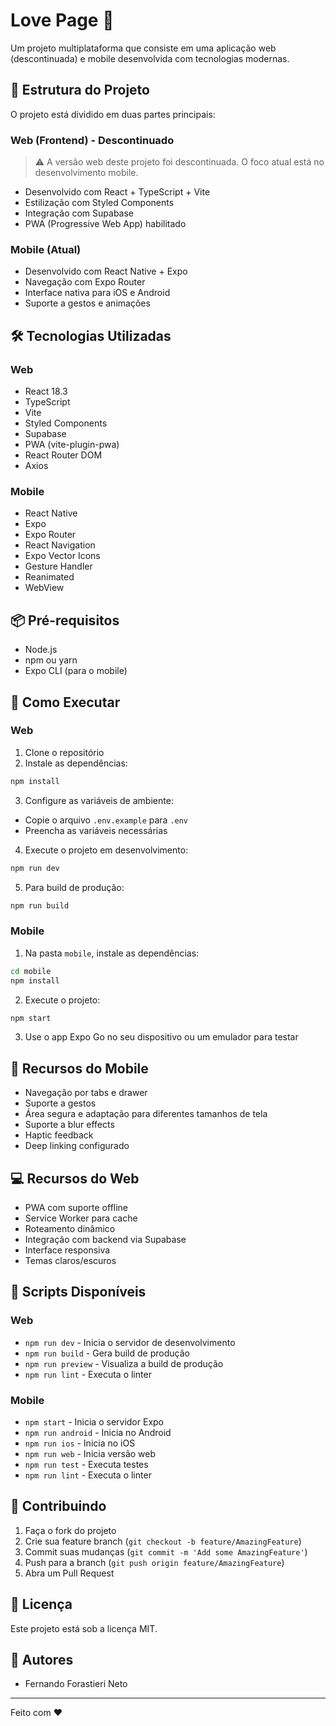 # Love Page 💝

Um projeto multiplataforma que consiste em uma aplicação web (descontinuada) e mobile desenvolvida com tecnologias modernas.

## 🚀 Estrutura do Projeto

O projeto está dividido em duas partes principais:

### Web (Frontend) - Descontinuado
> ⚠️ A versão web deste projeto foi descontinuada. O foco atual está no desenvolvimento mobile.

- Desenvolvido com React + TypeScript + Vite
- Estilização com Styled Components
- Integração com Supabase
- PWA (Progressive Web App) habilitado

### Mobile (Atual)
- Desenvolvido com React Native + Expo
- Navegação com Expo Router
- Interface nativa para iOS e Android
- Suporte a gestos e animações

## 🛠️ Tecnologias Utilizadas

### Web
- React 18.3
- TypeScript
- Vite
- Styled Components
- Supabase
- PWA (vite-plugin-pwa)
- React Router DOM
- Axios

### Mobile
- React Native
- Expo
- Expo Router
- React Navigation
- Expo Vector Icons
- Gesture Handler
- Reanimated
- WebView

## 📦 Pré-requisitos

- Node.js
- npm ou yarn
- Expo CLI (para o mobile)

## 🚀 Como Executar

### Web

1. Clone o repositório
2. Instale as dependências:
```bash
npm install
```

3. Configure as variáveis de ambiente:
- Copie o arquivo `.env.example` para `.env`
- Preencha as variáveis necessárias

4. Execute o projeto em desenvolvimento:
```bash
npm run dev
```

5. Para build de produção:
```bash
npm run build
```

### Mobile

1. Na pasta `mobile`, instale as dependências:
```bash
cd mobile
npm install
```

2. Execute o projeto:
```bash
npm start
```

3. Use o app Expo Go no seu dispositivo ou um emulador para testar

## 📱 Recursos do Mobile

- Navegação por tabs e drawer
- Suporte a gestos
- Área segura e adaptação para diferentes tamanhos de tela
- Suporte a blur effects
- Haptic feedback
- Deep linking configurado

## 💻 Recursos do Web

- PWA com suporte offline
- Service Worker para cache
- Roteamento dinâmico
- Integração com backend via Supabase
- Interface responsiva
- Temas claros/escuros

## 🔧 Scripts Disponíveis

### Web
- `npm run dev` - Inicia o servidor de desenvolvimento
- `npm run build` - Gera build de produção
- `npm run preview` - Visualiza a build de produção
- `npm run lint` - Executa o linter

### Mobile
- `npm start` - Inicia o servidor Expo
- `npm run android` - Inicia no Android
- `npm run ios` - Inicia no iOS
- `npm run web` - Inicia versão web
- `npm run test` - Executa testes
- `npm run lint` - Executa o linter

## 🤝 Contribuindo

1. Faça o fork do projeto
2. Crie sua feature branch (`git checkout -b feature/AmazingFeature`)
3. Commit suas mudanças (`git commit -m 'Add some AmazingFeature'`)
4. Push para a branch (`git push origin feature/AmazingFeature`)
5. Abra um Pull Request

## 📝 Licença

Este projeto está sob a licença MIT.

## 👥 Autores

- Fernando Forastieri Neto

---

Feito com ❤️
